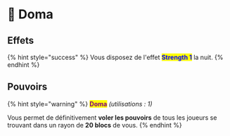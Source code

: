 # 🔴 Doma

## Effets

{% hint style="success" %}
Vous disposez de l'effet <mark style="color:blue;">**Strength 1**</mark> la nuit.
{% endhint %}

## Pouvoirs

{% hint style="warning" %}
<mark style="color:purple;">**Doma**</mark> _(utilisations : 1)_

Vous permet de définitivement **voler les pouvoirs** de tous les joueurs se trouvant dans un rayon de **20 blocs** de vous.
{% endhint %}
